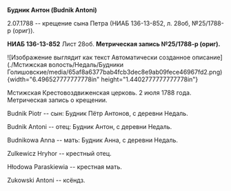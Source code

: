 **Будник Антон (Budnik Antoni)**

2.07.1788 -- крещение сына Петра (НИАБ 136-13-852, л. 28об, №25/1788-р
(ориг)).

**НИАБ 136-13-852** Лист 28об. **Метрическая запись №25/1788-р (ориг).**

![Изображение выглядит как текст Автоматически созданное
описание](./Мстижская волость/Недаль/Будники Голишовские/media/65af8a6377bab4fcb3dec8e9ab09fece46967fd2.png){width="6.496527777777778in"
height="1.4402777777777778in"}

Мстижская Крестовоздвиженская церковь. 2 июля 1788 года. Метрическая
запись о крещении.

Budnik Piotr -- сын: Будник Пётр Антонов, с деревни Недаль.

Budnik Antoni -- отец: Будник Антон, с деревни Недаль.

Budnikowa Anna -- мать: Будник Анна, с деревни Недаль.

Zulkewicz Hryhor -- крестный отец.

Hłodowa Paraskiewia -- крестная мать.

Zukowski Antoni -- ксёндз.
